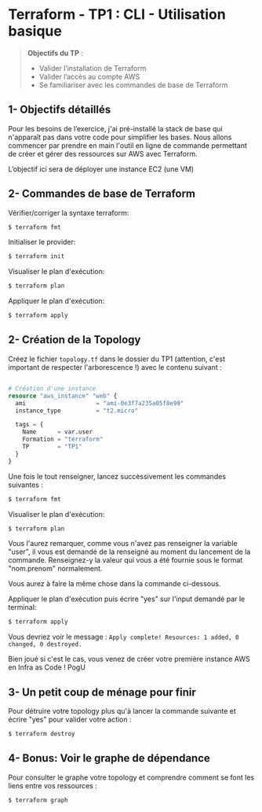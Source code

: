 <!--- 
Ceci est la version en markdown !
Utilisez l'aperçu pour avoir une version plus lisible
-->
# Terraform - TP1 : CLI - Utilisation basique

> **Objectifs du TP** :
>- Valider l’installation de Terraform
>- Valider l’accès au compte AWS
>- Se familiariser avec les commandes de base de Terraform 
>

## 1- Objectifs détaillés

Pour les besoins de l’exercice, j'ai pré-installé la stack de base qui n'apparaît pas dans votre code pour simplifier les bases.
Nous allons commencer par prendre en main l'outil en ligne de commande permettant de créer et gérer des ressources sur AWS avec Terraform. 

L’objectif ici sera de déployer une instance EC2 (une VM)

## 2- Commandes de base de Terraform 

Vérifier/corriger la syntaxe terraform:
```bash
$ terraform fmt
```

Initialiser le provider:
```bash
$ terraform init
```

Visualiser le plan d'exécution:
```bash
$ terraform plan
```

Appliquer le plan d'exécution:
```bash
$ terraform apply
```

## 2- Création de la Topology

Créez le fichier `topology.tf` dans le dossier du TP1 (attention, c'est important de respecter l'arborescence !) avec le contenu suivant : 

```tf

# Création d'une instance
resource "aws_instance" "web" {
  ami                    = "ami-0e3f7a235a05f8e99"
  instance_type          = "t2.micro"               

  tags = {
    Name      = var.user
    Formation = "terraform"
    TP        = "TP1"
  }
}

```

Une fois le tout renseigner, lancez succèssivement les commandes suivantes : 

```bash
$ terraform fmt
```

Visualiser le plan d'exécution:
```bash
$ terraform plan
```
Vous l'aurez remarquer, comme vous n'avez pas renseigner la variable "user", il vous est demandé de la renseigné au moment du lancement de la commande.
Renseignez-y la valeur qui vous a été fournie sous le format "nom.prenom" normalement.

Vous aurez à faire la même chose dans la commande ci-dessous.

Appliquer le plan d'exécution puis écrire "yes" sur l'input demandé par le terminal:
```bash
$ terraform apply
```

Vous devriez voir le message :
`Apply complete! Resources: 1 added, 0 changed, 0 destroyed.`

Bien joué si c'est le cas, vous venez de créer votre première instance AWS en Infra as Code ! PogU 

## 3- Un petit coup de ménage pour finir

Pour détruire votre topology plus qu'à lancer la commande suivante et écrire "yes" pour valider votre action :
```bash
$ terraform destroy
```

## 4- Bonus: Voir le graphe de dépendance

Pour consulter le graphe votre topology et comprendre comment se font les liens entre vos ressources :
```bash
$ terraform graph
```
